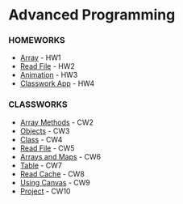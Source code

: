 # Advanced Programming 
<h3>HOMEWORKS</h3>
<ul>
  <li><a href="https://feyzanursaka.github.io/Odevler/HW1.html" rel="nofollow">Array</a> - HW1</li>
  <li><a href="https://feyzanursaka.github.io/Odevler/HW2/database.html" rel="nofollow">Read File</a> - HW2</li>
  <li><a href="https://feyzanursaka.github.io/Odevler/HW3.html" rel="nofollow">Animation</a> - HW3</li>
  <li><a href="https://feyzanursaka.github.io/Odevler/index.html" rel="nofollow">Classwork App</a> - HW4</li>
</ul>

<h3>CLASSWORKS</h3>

<ul>
  <li><a href="https://feyzanursaka.github.io/Odevler/array.html" rel="nofollow">Array Methods</a> - CW2</li>
  <li><a href="https://feyzanursaka.github.io/Odevler/work/inspector.html" rel="nofollow">Objects</a> - CW3</li>
  <li><a href="https://feyzanursaka.github.io/Odevler/CW4.html" rel="nofollow">Class</a> - CW4</li>
  <li><a href="https://feyzanursaka.github.io/Odevler/CW5/CW5.html" rel="nofollow">Read File</a> - CW5</li>
  <li><a href="https://feyzanursaka.github.io/Odevler/CW6/CW6.html" rel="nofollow">Arrays and Maps</a> - CW6</li>
  <li><a href="https://feyzanursaka.github.io/Odevler/CW7/index.html" rel="nofollow">Table</a> - CW7</li>
  <li><a href="https://feyzanursaka.github.io/Odevler/CW8.png" rel="nofollow">Read Cache</a> - CW8</li>
  <li><a href="https://feyzanursaka.github.io/Odevler/CW9.html" rel="nofollow">Using Canvas</a> - CW9</li>
  <li><a href="https://feyzanursaka.github.io/Odevler/project/project.html" rel="nofollow">Project</a> - CW10</li>
</ul>

